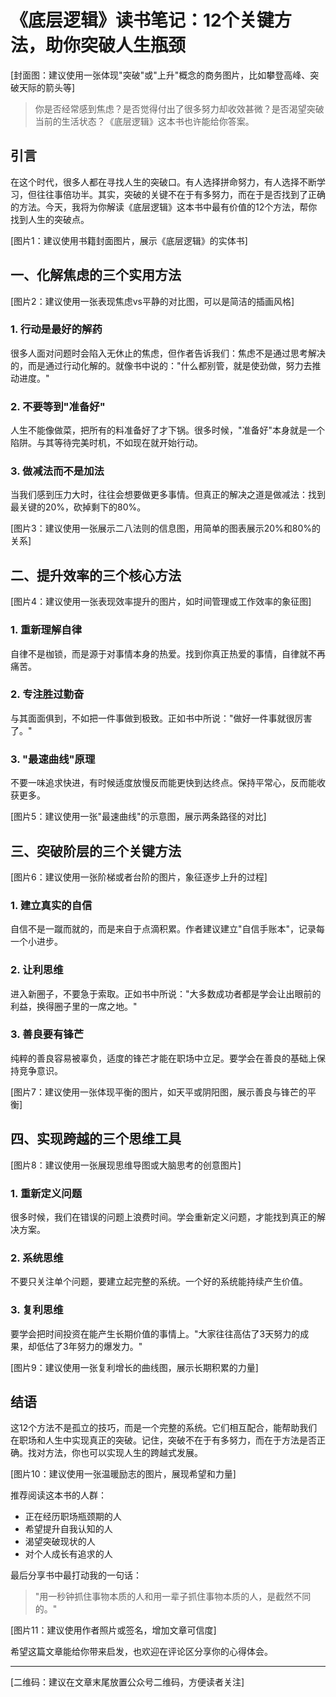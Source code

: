 # 《底层逻辑》读书笔记：12个关键方法，助你突破人生瓶颈

[封面图：建议使用一张体现"突破"或"上升"概念的商务图片，比如攀登高峰、突破天际的箭头等]

> 你是否经常感到焦虑？是否觉得付出了很多努力却收效甚微？是否渴望突破当前的生活状态？《底层逻辑》这本书也许能给你答案。

## 引言
在这个时代，很多人都在寻找人生的突破口。有人选择拼命努力，有人选择不断学习，但往往事倍功半。其实，突破的关键不在于有多努力，而在于是否找到了正确的方法。今天，我将为你解读《底层逻辑》这本书中最有价值的12个方法，帮你找到人生的突破点。

[图片1：建议使用书籍封面图片，展示《底层逻辑》的实体书]

## 一、化解焦虑的三个实用方法

[图片2：建议使用一张表现焦虑vs平静的对比图，可以是简洁的插画风格]

### 1. 行动是最好的解药
很多人面对问题时会陷入无休止的焦虑，但作者告诉我们：焦虑不是通过思考解决的，而是通过行动化解的。就像书中说的："什么都别管，就是使劲做，努力去推动进度。"

### 2. 不要等到"准备好"
人生不能像做菜，把所有的料准备好了才下锅。很多时候，"准备好"本身就是一个陷阱。与其等待完美时机，不如现在就开始行动。

### 3. 做减法而不是加法
当我们感到压力大时，往往会想要做更多事情。但真正的解决之道是做减法：找到最关键的20%，砍掉剩下的80%。

[图片3：建议使用一张展示二八法则的信息图，用简单的图表展示20%和80%的关系]

## 二、提升效率的三个核心方法

[图片4：建议使用一张表现效率提升的图片，如时间管理或工作效率的象征图]

### 1. 重新理解自律
自律不是枷锁，而是源于对事情本身的热爱。找到你真正热爱的事情，自律就不再痛苦。

### 2. 专注胜过勤奋
与其面面俱到，不如把一件事做到极致。正如书中所说："做好一件事就很厉害了。"

### 3. "最速曲线"原理
不要一味追求快进，有时候适度放慢反而能更快到达终点。保持平常心，反而能收获更多。

[图片5：建议使用一张"最速曲线"的示意图，展示两条路径的对比]

## 三、突破阶层的三个关键方法

[图片6：建议使用一张阶梯或者台阶的图片，象征逐步上升的过程]

### 1. 建立真实的自信
自信不是一蹴而就的，而是来自于点滴积累。作者建议建立"自信手账本"，记录每一个小进步。

### 2. 让利思维
进入新圈子，不要急于索取。正如书中所说："大多数成功者都是学会让出眼前的利益，换得圈子里的一席之地。"

### 3. 善良要有锋芒
纯粹的善良容易被辜负，适度的锋芒才能在职场中立足。要学会在善良的基础上保持竞争意识。

[图片7：建议使用一张体现平衡的图片，如天平或阴阳图，展示善良与锋芒的平衡]

## 四、实现跨越的三个思维工具

[图片8：建议使用一张展现思维导图或大脑思考的创意图片]

### 1. 重新定义问题
很多时候，我们在错误的问题上浪费时间。学会重新定义问题，才能找到真正的解决方案。

### 2. 系统思维
不要只关注单个问题，要建立起完整的系统。一个好的系统能持续产生价值。

### 3. 复利思维
要学会把时间投资在能产生长期价值的事情上。"大家往往高估了3天努力的成果，却低估了3年努力的爆发力。"

[图片9：建议使用一张复利增长的曲线图，展示长期积累的力量]

## 结语
这12个方法不是孤立的技巧，而是一个完整的系统。它们相互配合，能帮助我们在职场和人生中实现真正的突破。记住，突破不在于有多努力，而在于方法是否正确。找对方法，你也可以实现人生的跨越式发展。

[图片10：建议使用一张温暖励志的图片，展现希望和力量]

推荐阅读这本书的人群：
- 正在经历职场瓶颈期的人
- 希望提升自我认知的人
- 渴望突破现状的人
- 对个人成长有追求的人

最后分享书中最打动我的一句话：
> "用一秒钟抓住事物本质的人和用一辈子抓住事物本质的人，是截然不同的。"

[图片11：建议使用作者照片或签名，增加文章可信度]

希望这篇文章能给你带来启发，也欢迎在评论区分享你的心得体会。

---
[二维码：建议在文章末尾放置公众号二维码，方便读者关注]
